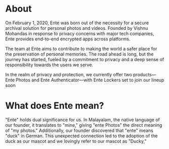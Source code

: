 # About

On February 1, 2020, Ente was born out of the necessity for a secure archival
solution for personal photos and videos. Founded by Vishnu Mohandas in response
to privacy concerns with major tech companies, Ente provides end-to-end
encrypted apps across platforms.

The team at Ente aims to contribute to making the world a safer place for the
preservation of personal memories. The road ahead is long, but the journey has
started, fueled by a commitment to privacy and a deep sense of responsibility
towards the users we serve.

In the realm of privacy and protection, we currently offer two products—Ente
Photos and Ente Authenticator—with Ente Lockers set to join our lineup soon

# What does Ente mean?

"Ente" holds dual significance for us. In Malayalam, the native language of our
founder, it translates to "mine," giving "ente Photos" the direct meaning of "my
photos." Additionally, our founder discovered that "ente" means "duck" in
German. This unexpected connection led to the adoption of the duck as our mascot
and we lovingly refer to our mascot as "Ducky,"
